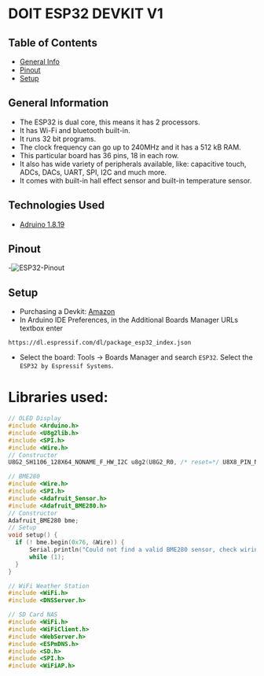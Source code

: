 # DOIT ESP32 DEVKIT V1


## Table of Contents
* [General Info](#general-information)
* [Pinout](#pinout)
* [Setup](#setup)


## General Information
- The ESP32 is dual core, this means it has 2 processors.
- It has Wi-Fi and bluetooth built-in.
- It runs 32 bit programs.
- The clock frequency can go up to 240MHz and it has a 512 kB RAM.
- This particular board has 36 pins, 18 in each row.
- It also has wide variety of peripherals available, like: capacitive touch, ADCs, DACs, UART, SPI, I2C and much more.
- It comes with built-in hall effect sensor and built-in temperature sensor.


## Technologies Used
- [Adruino 1.8.19](https://www.arduino.cc/en/software)


## Pinout
-![ESP32-Pinout](https://user-images.githubusercontent.com/94538153/223725777-4693c948-2b97-420d-b9cb-a7c165306482.png)


## Setup
- Purchasing a Devkit: [Amazon](https://www.amazon.com/ESP32-WROOM-32-Development-ESP-32S-Bluetooth-Arduino/dp/B084KWNMM4)
- In Arduino IDE Preferences, in the Additional Boards Manager URLs textbox enter

`https://dl.espressif.com/dl/package_esp32_index.json`


- Select the board: Tools -> Boards Manager and search `ESP32`. Select the `ESP32 by Espressif Systems`.

# Libraries used:
```C++
// OLED Display
#include <Arduino.h>
#include <U8g2lib.h>
#include <SPI.h>
#include <Wire.h>
// Constructor
U8G2_SH1106_128X64_NONAME_F_HW_I2C u8g2(U8G2_R0, /* reset=*/ U8X8_PIN_NONE);

// BME280
#include <Wire.h>
#include <SPI.h>
#include <Adafruit_Sensor.h>
#include <Adafruit_BME280.h>
// Constructor
Adafruit_BME280 bme;
// Setup
void setup() { 
  if (! bme.begin(0x76, &Wire)) {
      Serial.println("Could not find a valid BME280 sensor, check wiring!");
      while (1);
  }
}

// WiFi Weather Station
#include <WiFi.h>
#include <DNSServer.h>

// SD Card NAS
#include <WiFi.h>
#include <WiFiClient.h>
#include <WebServer.h>
#include <ESPmDNS.h>
#include <SD.h> 
#include <SPI.h>
#include <WiFiAP.h>
```
